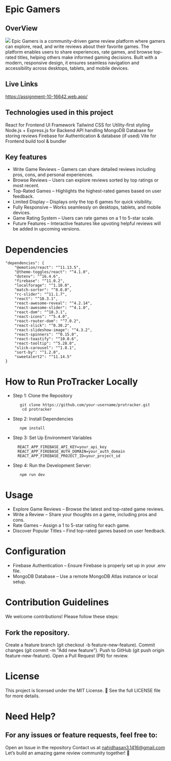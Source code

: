 # Epic Gamers

## OverView
<img src="https://i.ibb.co.com/5HZL7X0/Screenshot-2025-01-09-151102.png"/>
Epic Gamers is a community-driven game review platform where gamers can explore, read, and write reviews about their favorite games. The platform enables users to share experiences, rate games, and browse top-rated titles, helping others make informed gaming decisions.
Built with a modern, responsive design, it ensures seamless navigation and accessibility across desktops, tablets, and mobile devices.

## Live Links
https://assignment-10-16642.web.app/


## Technologies used in this project
React for Frontend UI Framework
Tailwind CSS for Utility-first styling
Node.js + Express.js for Backend API handling
MongoDB	Database for storing reviews
Firebase for Authentication & database (if used)
Vite for Frontend build tool & bundler


## Key features
- Write Game Reviews – Gamers can share detailed reviews including pros, cons, and personal experiences.
- Browse Reviews – Users can explore reviews sorted by top ratings or most recent.
- Top-Rated Games – Highlights the highest-rated games based on user feedback.
- Limited Display – Displays only the top 6 games for quick visibility.
- Fully Responsive – Works seamlessly on desktops, tablets, and mobile devices.
- Game Rating System – Users can rate games on a 1 to 5-star scale.
- Future Features – Interactive features like upvoting helpful reviews will be added in upcoming versions.

# Dependencies
    "dependencies": {
        "@emotion/react": "^11.13.5",
        "@theme-toggles/react": "^4.1.0",
        "dotenv": "^16.4.6",
        "firebase": "^11.0.2",
        "localforage": "^1.10.0",
        "match-sorter": "^8.0.0",
        "rc-slider": "^11.1.7",
        "react": "^18.3.1",
        "react-awesome-reveal": "^4.2.14",
        "react-awesome-slider": "^4.1.0",
        "react-dom": "^18.3.1",
        "react-icons": "^5.4.0",
        "react-router-dom": "^7.0.2",
        "react-slick": "^0.30.2",
        "react-slideshow-image": "^4.3.2",
        "react-spinners": "^0.15.0",
        "react-toastify": "^10.0.6",
        "react-tooltip": "^5.28.0",
        "slick-carousel": "^1.8.1",
        "sort-by": "^1.2.0",
        "sweetalert2": "^11.14.5"
    }


#  How to Run ProTracker Locally
- Step 1: Clone the Repository
  
         git clone https://github.com/your-username/protracker.git
          cd protracker
  
- Step 2: Install Dependencies
  
         npm install
- Step 3: Set Up Environment Variables

        REACT_APP_FIREBASE_API_KEY=your_api_key
        REACT_APP_FIREBASE_AUTH_DOMAIN=your_auth_domain
        REACT_APP_FIREBASE_PROJECT_ID=your_project_id

  
- Step 4: Run the Development Server:
  
         npm run dev


# Usage
- Explore Game Reviews – Browse the latest and top-rated game reviews.
- Write a Review – Share your thoughts on a game, including pros and cons.
- Rate Games – Assign a 1 to 5-star rating for each game.
- Discover Popular Titles – Find top-rated games based on user feedback.


# Configuration
- Firebase Authentication – Ensure Firebase is properly set up in your .env file.
- MongoDB Database – Use a remote MongoDB Atlas instance or local setup.

# Contribution Guidelines
We welcome contributions! Please follow these steps:

## Fork the repository.
Create a feature branch (git checkout -b feature-new-feature).
Commit changes (git commit -m "Add new feature").
Push to GitHub (git push origin feature-new-feature).
Open a Pull Request (PR) for review.


# License
This project is licensed under the MIT License.
📄 See the full LICENSE file for more details.


# Need Help?
## For any issues or feature requests, feel free to:

Open an Issue in the repository
Contact us at nahidhasan3.1416@gmail.com
Let’s build an amazing game review community together! 🚀
